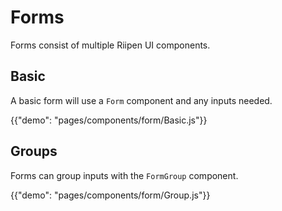 # Forms

<p class="description">Forms consist of multiple Riipen UI components.</p>

## Basic

A basic form will use a `Form` component and any inputs needed.

{{"demo": "pages/components/form/Basic.js"}}

## Groups

Forms can group inputs with the `FormGroup` component.

{{"demo": "pages/components/form/Group.js"}}

